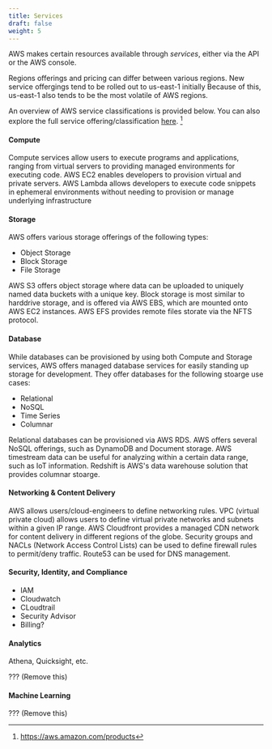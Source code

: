 ```yaml
---
title: Services
draft: false
weight: 5
---
```


AWS makes certain resources available through _services_, either via the API or the AWS console.

Regions offerings and pricing can differ between various regions. New service offergings tend to be rolled out to us-east-1 initially Because of this, us-east-1 also tends to be the most volatile of AWS regions.

An overview of AWS service classifications is provided below. You can also explore the full service offering/classification [here]( https://aws.amazon.com/products). [^1]

#### Compute

Compute services allow users to execute programs and applications, ranging from virtual servers to providing managed environments for executing code. AWS EC2 enables developers to provision virtual and private servers. AWS Lambda allows developers to execute code snippets in ephemeral environments without needing to provision or manage underlying infrastructure

#### Storage

AWS offers various storage offerings of the following types:
- Object Storage
- Block Storage
- File Storage

AWS S3 offers object storage where data can be uploaded to uniquely named data buckets with a unique key. Block storage is most similar 
to harddrive storage, and is offered via AWS EBS, which are mounted onto AWS EC2 instances. AWS EFS provides remote files storate via the NFTS protocol. 

#### Database

While databases can be provisioned by using both Compute and Storage services, AWS offers managed database services for easily standing up storage for development. They offer databases for the following stoarge use cases:
- Relational
- NoSQL
- Time Series
- Columnar

Relational databases can be provisioned via AWS RDS. AWS offers several NoSQL offerings, such as DynamoDB and Document storage. AWS timestream data can be useful for analyzing within a certain data range, such as IoT information. Redshift is AWS's data warehouse solution that provides columnar stoarge. 

#### Networking & Content Delivery

AWS allows users/cloud-engineers to define networking rules. VPC (virtual private cloud) allows users to define virtual private networks and subnets within a given IP range. AWS Cloudfront provides a managed CDN network for content delivery in different regions of the globe. Security groups and NACLs (Network Access Control Lists) can be used to define firewall rules to permit/deny traffic. Route53 can be used for DNS management.

#### Security, Identity, and Compliance

- IAM
- Cloudwatch
- CLoudtrail
- Security Advisor
- Billing?

#### Analytics

Athena,
Quicksight,
etc.

??? (Remove this)

#### Machine Learning

??? (Remove this)

[^1]: https://aws.amazon.com/products


